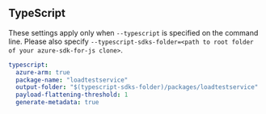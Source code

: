 ## TypeScript

These settings apply only when `--typescript` is specified on the command line.
Please also specify `--typescript-sdks-folder=<path to root folder of your azure-sdk-for-js clone>`.

```yaml $(typescript)
typescript:
  azure-arm: true
  package-name: "loadtestservice"
  output-folder: "$(typescript-sdks-folder)/packages/loadtestservice"
  payload-flattening-threshold: 1
  generate-metadata: true
```
